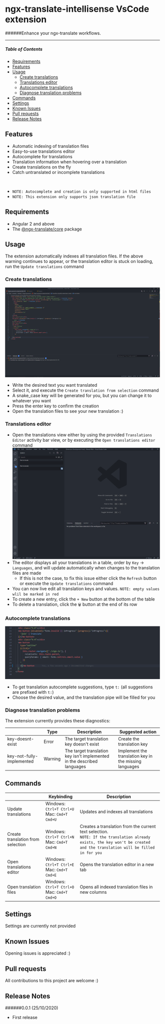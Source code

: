 # ngx-translate-intellisense VsCode extension

######Enhance your ngx-translate workflows.

---

##### Table of Contents

- [Requirements](#requirements)
- [Features](#features)
- [Usage](#usage)
  - [Create translations](#createtranslations)
  - [Translations editor](#translationseditor)
  - [Autocomplete translations](#autocompletetranslations)
  - [Diagnose translation problems](#diagnosetranslationproblems)
- [Commands](#commands)
- [Settings](#settings)
- [Known Issues](#knownissues)
- [Pull requests](#pullrequests)
- [Release Notes](#releasenotes)

## Features

- Automatic indexing of translation files
- Easy-to-use translations editor
- Autocomplete for translations
- Translation information when hovering over a translation
- Create translations on the fly
- Catch untranslated or incomplete translations

<br />

- `NOTE: Autocomplete and creation is only supported in html files`
- `NOTE: This extension only supports json translation file`

## Requirements

- Angular 2 and above
- The [@ngx-translate/core](https://github.com/ngx-translate/core "Open ngx-translate on GitHub") package

## Usage

The extension automatically indexes all translation files. If the above warning continues to appear, or the translation editor is stuck on loading, run the `Update translations` command

### Create translations

![Translation creation demo](docs/demo_create.gif)

- Write the desired text you want translated
- Select it, and execute the `Create translation from selection` command
- A snake_case key will be generated for you, but you can change it to whatever you want
- Press the enter key to confirm the creation
- Open the translation files to see your new translation :)

### Translations editor

- Open the translations view either by using the provided `Translations Editor` activity bar view, or by executing the `Open translations editor` command
  ![Open editor demo](docs/demo_open_editor.gif)
- The editor displays all your translations in a table, order by `Key` -> `Languages`, and will update automatically when changes to the translation files are made
  - If this is not the case, to fix this issue either click the `Refresh` button or execute the `Update translations` command
- You can now live edit all translation keys and values. `NOTE: empty values wlil be marked in red`
- To create a new entry, click the `+ New` button at the bottom of the table
- To delete a translation, click the `🗑️` button at the end of its row

### Autocomplete translations

![Translation autocomplete demo](docs/demo_autocomplete.gif)

- To get translation autocomplete suggestions, type `t:` (all suggestions are prefixed with `t:`)
- Choose the desired value, and the translation pipe will be filled for you

### Diagnose translation problems

The extension currently provides these diagnostics:

|                           | Type    | Description                                                             | Suggested action                                       |
| ------------------------- | ------- | ----------------------------------------------------------------------- | ------------------------------------------------------ |
| key-doesnt-exist          | Error   | The target translation key doesn't exist                                | Create the translation key                             |
| key-not-fully-implemented | Warning | The target translation key isn't implemented in the described languages | Implement the translation key in the missing languages |

## Commands

|                                   | Keybinding                                        | Description                                                                                                                                                                     |
| --------------------------------- | ------------------------------------------------- | ------------------------------------------------------------------------------------------------------------------------------------------------------------------------------- |
| Update translations               | Windows: `Ctrl+T Ctrl+U` <br/> Mac: `Cmd+T Cmd+U` | Updates and indexes all translations                                                                                                                                            |
| Create translation from selection | Windows: `Ctrl+T Ctrl+N` <br/> Mac: `Cmd+T Cmd+N` | Creates a translation from the current text selection. <br /> `NOTE: If the translation already exists, the key won't be created and the translation will be filled in for you` |
| Open translations editor          | Windows: `Ctrl+T Ctrl+E` <br/> Mac: `Cmd+T Cmd+E` | Opens the translation editor in a new tab                                                                                                                                       |
| Open translation files            | Windows: `Ctrl+T Ctrl+O` <br/> Mac: `Cmd+T Cmd+O` | Opens all indexed translation files in new columns                                                                                                                              |

## Settings

Settings are currently not provided

<!-- |                                           | type    | default | description                                     |
| ----------------------------------------- | ------- | ------- | ----------------------------------------------- |
| ng-translate-intellisense.isEnable        | boolean | true    | Toggle the highlight, default is true.          |
| ng-translate-intellisense.isCaseSensitive | boolean | true    | Whether the keywords are case sensitive or not. | -->

## Known Issues

Opening issues is appreciated :)

## Pull requests

All contributions to this project are welcome :)

## Release Notes

######0.0.1 (25/10/2020)

- First release
